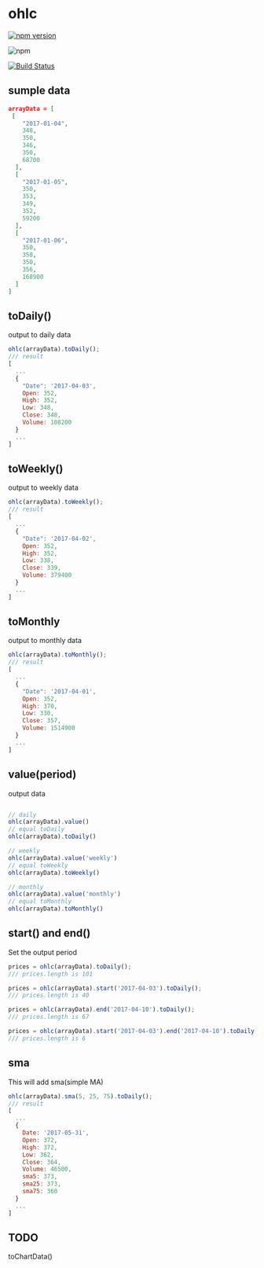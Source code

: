 # ohlc

[![npm version](https://badge.fury.io/js/ohlc.svg)](https://badge.fury.io/js/ohlc)

![npm](https://img.shields.io/npm/dw/ohlc.svg)

[![Build Status](https://travis-ci.org/mick-whats/ohlc-node.svg?branch=master)](https://travis-ci.org/mick-whats/ohlc-node)
## sumple data

```data.json
arrayData = [
 [
    "2017-01-04",
    348,
    350,
    346,
    350,
    68700
  ],
  [
    "2017-01-05",
    350,
    353,
    349,
    352,
    59200
  ],
  [
    "2017-01-06",
    350,
    358,
    350,
    356,
    168900
  ]
]
```


## toDaily()

output to daily data

```js
ohlc(arrayData).toDaily();
/// result 
[
  ...
  {
    "Date": '2017-04-03',
    Open: 352,
    High: 352,
    Low: 348,
    Close: 348,
    Volume: 108200
  }
  ...
]
```

## toWeekly()

output to weekly data
```js
ohlc(arrayData).toWeekly();
/// result 
[
  ...
  {
    "Date": '2017-04-02',
    Open: 352,
    High: 352,
    Low: 338,
    Close: 339,
    Volume: 379400
  }
  ...
]
```

## toMonthly

output to monthly data
```js
ohlc(arrayData).toMonthly();
/// result 
[
  ...
  {
    "Date": '2017-04-01',
    Open: 352,
    High: 370,
    Low: 330,
    Close: 357,
    Volume: 1514900
  }
  ...
]
```

## value(period)
output data

```js

// daily
ohlc(arrayData).value()
// equal toDaily
ohlc(arrayData).toDaily()

// weekly
ohlc(arrayData).value('weekly')
// equal toWeekly
ohlc(arrayData).toWeekly()

// monthly
ohlc(arrayData).value('monthly')
// equal toMonthly
ohlc(arrayData).toMonthly()

```

## start() and end()

Set the output period

```js
prices = ohlc(arrayData).toDaily();
/// prices.length is 101

prices = ohlc(arrayData).start('2017-04-03').toDaily();
/// prices.length is 40

prices = ohlc(arrayData).end('2017-04-10').toDaily();
/// prices.length is 67

prices = ohlc(arrayData).start('2017-04-03').end('2017-04-10').toDaily();
/// prices.length is 6
```


## sma

This will add sma(simple MA)

```js
ohlc(arrayData).sma(5, 25, 75).toDaily();
/// result
[
  ...
  {
    Date: '2017-05-31',
    Open: 372,
    High: 372,
    Low: 362,
    Close: 364,
    Volume: 46500,
    sma5: 373,
    sma25: 373,
    sma75: 360
  }
  ...
]
```

## TODO
toChartData()